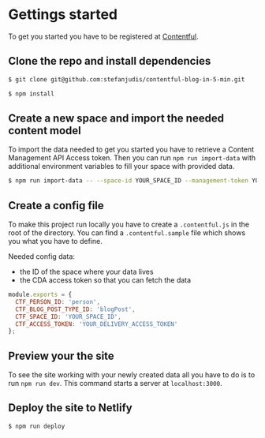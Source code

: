 # Gettings started

To get you started you have to be registered at [Contentful](https://www.contentful.com).

## Clone the repo and install dependencies

```bash
$ git clone git@github.com:stefanjudis/contentful-blog-in-5-min.git

$ npm install
```

## Create a new space and import the needed content model

To import the data needed to get you started you have to retrieve a Content Management API Access token. Then you can run `npm run import-data` with additional environment variables to fill your space with provided data.

```bash
$ npm run import-data -- --space-id YOUR_SPACE_ID --management-token YOUR_MANAGEMENT_TOKEN
```

## Create a config file

To make this project run locally you have to create a `.contentful.js` in the root of the directory. You can find a `.contentful.sample` file which shows you what you have to define.

Needed config data:

- the ID of the space where your data lives
- the CDA access token so that you can fetch the data

```javascript
module.exports = {
  CTF_PERSON_ID: 'person',
  CTF_BLOG_POST_TYPE_ID: 'blogPost',
  CTF_SPACE_ID: 'YOUR_SPACE_ID',
  CTF_ACCESS_TOKEN: 'YOUR_DELIVERY_ACCESS_TOKEN'
};
```

## Preview your the site

To see the site working with your newly created data all you have to do is to run `npm run dev`. This command starts a server at `localhost:3000`.

## Deploy the site to Netlify

```bash
$ npm run deploy
```

